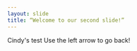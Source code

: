 ```yaml
---
layout: slide
title: “Welcome to our second slide!”
---
```

Cindy's test
Use the left arrow to go back!
